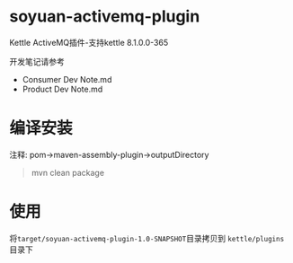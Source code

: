 # soyuan-activemq-plugin
Kettle ActiveMQ插件-支持kettle 8.1.0.0-365

开发笔记请参考
- Consumer Dev Note.md 
- Product Dev Note.md

# 编译安装

注释: pom->maven-assembly-plugin->outputDirectory

> mvn clean package

# 使用

将`target/soyuan-activemq-plugin-1.0-SNAPSHOT`目录拷贝到 `kettle/plugins` 目录下
